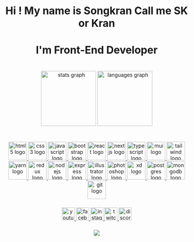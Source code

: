 <h1 align="center">Hi ! My name is Songkran Call me SK or Kran </h1>
<h1 align="center">I'm Front-End Developer</h1>

###

<br clear="both">

<div align="center">
  <img src="https://github-readme-stats.vercel.app/api?hide_title=false&hide_rank=false&show_icons=true&include_all_commits=true&count_private=true&disable_animations=false&theme=darcula&locale=en&hide_border=false&username=sksongkran" height="150" alt="stats graph"  />
  <img src="https://github-readme-stats.vercel.app/api/top-langs?locale=en&hide_title=false&layout=compact&card_width=320&langs_count=5&theme=dracula&hide_border=true&username=sksongkran" height="150" alt="languages graph"  />
</div>

###
<div align="center">
<!--   <a href="https://www.picz.in.th/image/v073d8"><img src="https://sv1.picz.in.th/images/2022/10/19/v073d8.md.jpg" alt="v073d8.jpg" border="0" /></a> -->
</div>
<br/>
<div align="center">
  <a href="https://www.w3schools.com/html/default.asp">
  <img src="https://cdn.jsdelivr.net/gh/devicons/devicon/icons/html5/html5-original.svg" height="50" width="50" alt="html5 logo" />
  </a>
  <a href="https://www.w3schools.com/css/default.asp">
  <img src="https://cdn.jsdelivr.net/gh/devicons/devicon/icons/css3/css3-original.svg" height="50" width="50" alt="css3 logo"  />
  </a>
  <a href="https://www.javascript.com/">
  <img src="https://cdn.jsdelivr.net/gh/devicons/devicon/icons/javascript/javascript-original.svg" height="50" width="50" alt="javascript logo"  />
  </a>
  <a href="https://getbootstrap.com/">
  <img src="https://cdn.jsdelivr.net/gh/devicons/devicon/icons/bootstrap/bootstrap-original.svg" height="50" width="50" alt="bootstrap logo"  />
  </a>
  <a href="https://reactjs.org/">
  <img src="https://cdn.jsdelivr.net/gh/devicons/devicon/icons/react/react-original.svg" height="50" width="50" alt="react logo"  />
  </a>
  <a href="https://nextjs.org/">
  <img src="https://seeklogo.com/images/N/next-js-icon-logo-EE302D5DBD-seeklogo.com.png" height="50" width="50" alt="nextjs logo"  />
  </a>
  <a href="https://www.typescriptlang.org/">
  <img src="https://cdn.jsdelivr.net/gh/devicons/devicon/icons/typescript/typescript-original.svg" height="50" width="50" alt="typescript logo"  />
  </a>
  <a href="https://mui.com/">
  <img src="https://cdn.worldvectorlogo.com/logos/material-ui-1.svg" height="50" width="50" alt="mui logo"  />
  </a>
  <a href="https://tailwindcss.com/">
  <img src="https://cdn.worldvectorlogo.com/logos/tailwindcss.svg" height="50" width="50" alt="tailwind logo"  />
  </a>
  <a href="https://yarnpkg.com/">
  <img src="https://cdn.jsdelivr.net/gh/devicons/devicon/icons/yarn/yarn-original.svg" height="50" width="50" alt="yarn logo"  />
  </a>
  <a href="https://redux.js.org/">
  <img src="https://cdn.jsdelivr.net/gh/devicons/devicon/icons/redux/redux-original.svg" height="50" width="50" alt="redux logo"  />
  </a>
  <a href="https://nodejs.org/en/">
  <img src="https://www.vectorlogo.zone/logos/nodejs/nodejs-icon.svg" height="50" width="50" alt="nodejs logo"  />
  </a>
  <a href="https://expressjs.com/">
  <img src="https://assets.website-files.com/61ca3f775a79ec5f87fcf937/6202fcdee5ee8636a145a41b_1234.png" height="50" width="50" alt="express logo"  />
  </a>
  <a href="https://www.adobe.com/th_th/products/illustrator.html">
  <img src="https://cdn.worldvectorlogo.com/logos/adobe-illustrator-cc-icon.svg" height="50" width="50" alt="illustrator logo"  />
  </a>
  <a href="https://www.adobe.com/th_th/products/photoshop.html">
  <img src="https://cdn.worldvectorlogo.com/logos/adobe-photoshop-2.svg" height="50" width="50" alt="photoshop logo"  />
  </a>
  <a href="https://www.adobe.com/th_th/products/xd.html">
  <img src="https://cdn.worldvectorlogo.com/logos/adobe-xd-1.svg" height="50" width="50" alt="xd logo"  />
  </a>
  <a href="https://www.postgresql.org/">
  <img src="https://www.vectorlogo.zone/logos/postgresql/postgresql-icon.svg" height="50" width="50" alt="postgres logo"  />
  </a>
  <a href="https://www.mongodb.com/home">
  <img src="https://cdn.jsdelivr.net/gh/devicons/devicon/icons/mongodb/mongodb-original.svg" height="50" width="50" alt="mongodb logo"  />
  </a>
  <a href="https://git-scm.com/">
  <img src="https://cdn.jsdelivr.net/gh/devicons/devicon/icons/git/git-original.svg" height="50" width="50" alt="git logo"  />
  </a>
</div>

###

<div align="center">
  <a href="https://youtube.com/channel/UCE5XdeqvZMz02ztMpNJsLjQ" target="_blank">
    <img src="https://img.shields.io/static/v1?message=Youtube&logo=youtube&label=&color=FF0000&logoColor=white&labelColor=&style=for-the-badge" height="35" alt="youtube logo"  />
  </a>
  <a href="https://www.facebook.com/SONGKRANx" target="_blank">
    <img src="https://img.shields.io/static/v1?message=Facebook&logo=facebook&label=&color=1877F2&logoColor=white&labelColor=&style=for-the-badge" height="35" alt="facebook logo"  />
  </a>
  <a href="https://www.instagram.com/sk_songkrann/" target="_blank">
    <img src="https://img.shields.io/static/v1?message=Instagram&logo=instagram&label=&color=E4405F&logoColor=white&labelColor=&style=for-the-badge" height="35" alt="instagram logo"  />
  </a>
  <a href="https://www.twitch.tv/songkranx" target="_blank">
    <img src="https://img.shields.io/static/v1?message=Twitch&logo=twitch&label=&color=9146FF&logoColor=white&labelColor=&style=for-the-badge" height="35" alt="twitch logo"  />
  </a>
  <img src="https://img.shields.io/static/v1?message=Discord&logo=discord&label=&color=7289DA&logoColor=white&labelColor=&style=for-the-badge" height="35" alt="discord logo"  />
</div>

###

<div align="center">
  <img src="https://profile-counter.glitch.me/sksongkran/count.svg?"  />
</div>

###

